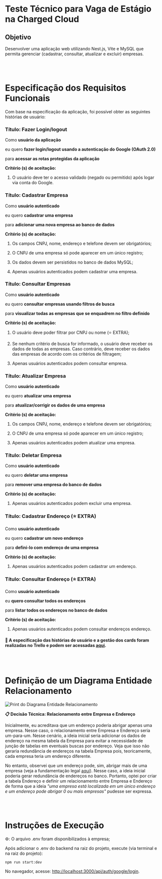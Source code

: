 # Teste Técnico para Vaga de Estágio na Charged Cloud

## Objetivo
Desenvolver uma aplicação web utilizando Nest.js, Vite e MySQL que permita gerenciar (cadastrar, consultar, atualizar e excluir) empresas.



<br></br>
# Especificação dos Requisitos Funcionais

Com base na especificação da aplicação, foi possível obter as seguintes histórias de usuário:

### Título: Fazer Login/logout

Como **usuário da aplicação**

eu quero **fazer login/logout usando a autenticação do Google (OAuth 2.0)**

para **acessar as rotas protegidas da aplicação**

**Critério (s) de aceitação:**

1. O usuário deve ter o acesso validado (negado ou permitido) após logar via conta do Google.


### Título: Cadastrar Empresa

Como **usuário autenticado**

eu quero **cadastrar uma empresa**

para **adicionar uma nova empresa ao banco de dados**

**Critério (s) de aceitação:**

1. Os campos CNPJ, nome, endereço e telefone devem ser obrigatórios;

2. O CNPJ de uma empresa só pode aparecer em um único registro;

3. Os dados devem ser persistidos no banco de dados MySQL;

4. Apenas usuários autenticados podem cadastrar uma empresa.


### Título: Consultar Empresas

Como **usuário autenticado**

eu quero **consultar empresas usando filtros de busca**

para **visualizar todas as empresas que se enquadrem no filtro definido**

**Critério (s) de aceitação:**

1. O usuário deve poder filtrar por CNPJ ou nome (⭐ EXTRA);

1. Se nenhum critério de busca for informado, o usuário deve receber os dados de todas as empresas. Caso contrário, deve receber os dados das empresas de acordo com os critérios de filtragem;

2. Apenas usuários autenticados podem consultar empresa.


### Título: Atualizar Empresa

Como **usuário autenticado**

eu quero **atualizar uma empresa**

para **atualizar/corrigir os dados de uma empresa**

**Critério (s) de aceitação:**

1. Os campos CNPJ, nome, endereço e telefone devem ser obrigatórios;

2. O CNPJ de uma empresa só pode aparecer em um único registro;

3. Apenas usuários autenticados podem atualizar uma empresa.


### Título: Deletar Empresa

Como **usuário autenticado**

eu quero **deletar uma empresa**

para **remover uma empresa do banco de dados**

**Critério (s) de aceitação:**

1. Apenas usuários autenticados podem excluir uma empresa.


### Título: Cadastrar Endereço (⭐ EXTRA)

Como **usuário autenticado**

eu quero **cadastrar um novo endereço**

para **defini-lo com endereço de uma empresa**

**Critério (s) de aceitação:**

1. Apenas usuários autenticados podem cadastrar um endereço.


### Título: Consultar Endereço (⭐ EXTRA)

Como **usuário autenticado**

eu **quero consultar todos os endereços**

para **listar todos os endereços no banco de dados**

**Critério (s) de aceitação:**

1. Apenas usuários autenticados podem consultar endereços endereço.

#### 🔗 A especificação das histórias de usuário e a gestão dos cards foram realizadas no Trello e podem ser acessadas <a href="https://trello.com/invite/b/674487f82f09cfbb7a39a1e1/ATTI0142def8be8178ae2f1e1993f4599bdbDBA6962E/desafio-charged-cloud-backend">aqui</a>.



<br></br>
# Definição de um Diagrama Entidade Relacionamento

![Print do Diagrama Entidade Relacionamento](<backend/documentation/Diagrama Entidade Relacionamento.jpg>)

**📋 Decisão Técnica: Relacionamento entre Empresa e Endereço**

Inicialmente, eu acreditava que um endereço poderia abrigar apenas uma empresa. Nesse caso, o relacionamento entre Empresa e Endereço seria um-para-um. Nesse cenário, a ideia inicial seria adicionar os dados de endereço na mesma tabela da Empresa para evitar a necessidade de junção de tabelas em eventuais buscas por endereço. Veja que isso não geraria redundância de endereços na tabela Empresa pois, teoricamente, cada empresa teria um endereço diferente.

No entanto, observei que um endereço pode, sim, abrigar mais de uma empresa (veja a fundamentação legal [aqui](https://www.jlramos.com.br/blog/e-possivel-ter-duas-ou-mais-empresas-no-mesmo-endereco-entenda-regras-e-limitacoes/)). Nesse caso, a ideia inicial poderia gerar redundância de endereços no banco. Portanto, optei por criar a tabela Endereço e definir um relacionamento entre Empresa e Endereço de forma que a ideia *"uma empresa está localizada em um único endereço e um endereço pode abrigar 0 ou mais empresas"* pudesse ser expressa.


<br></br>
# Instruções de Execução

⚙️: O arquivo .env foram disponibilizados à empresa;

Após adicionar o .env do backend na raiz do projeto, execute (via terminal e na raiz do projeto):
```
npm run start:dev
```
No navegador, acesse: [http://localhost:3000/api/auth/google/login](http://localhost:3000/api/auth/google/login).